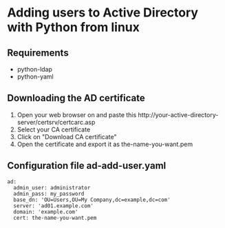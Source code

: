 # Adding users to Active Directory with Python from linux

## Requirements
- python-ldap
- python-yaml

## Downloading the AD certificate
1. Open your web browser on and paste this http://your-active-directory-server/certsrv/certcarc.asp
2. Select your CA certificate
3. Click on "Download CA certificate"
4. Open the certificate and export it as the-name-you-want.pem

## Configuration file ad-add-user.yaml 
```
ad:
  admin_user: administrator
  admin_pass: my_password
  base_dn: 'OU=Users,OU=My Company,dc=example,dc=com'
  server: 'ad01.example.com'
  domain: 'example.com'
  cert: the-name-you-want.pem
```